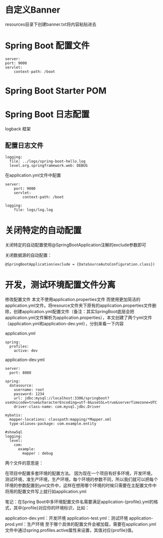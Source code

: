 # 自定义Banner

resources目录下创建banner.txt将内容粘贴进去

# Spring Boot 配置文件

    server:
    port: 9000
    servlet:
        context-path: /boot

# Spring Boot Starter POM

# Spring Boot 日志配置

logback 框架

## 配置日志文件

    logging:
      file: ../logs/spring-boot-hello.log
      level.org.springframework.web: DEBUG

在application.yml文件中配置

    server:
        port: 9000
        servlet:
            context-path: /boot

    logging:
        file: logs/log.log


# 关闭特定的自动配置

关闭特定的自动配置使用@SpringBootApplication注解的exclude参数即可

关闭数据源的自动配置：

    @SpringBootApplication(exclude = {DataSourceAutoConfiguration.class})


# 开发，测试环境配置文件分离

修改配置文件
本文不使用application.properties文件 而使用更加简洁的application.yml文件。将resource文件夹下原有的application.properties文件删除，创建application.yml配置文件（备注：其实SpringBoot底层会把application.yml文件解析为application.properties），本文创建了两个yml文件（application.yml和application-dev.yml），分别来看一下内容

application.yml

```
spring:
  profiles:
    active: dev
```

application-dev.yml

```
server:
  port: 8080
 
spring:
  datasource:
    username: root
    password: 1234
    url: jdbc:mysql://localhost:3306/springboot?useUnicode=true&characterEncoding=utf-8&useSSL=true&serverTimezone=UTC
    driver-class-name: com.mysql.jdbc.Driver
 
mybatis:
  mapper-locations: classpath:mapping/*Mapper.xml
  type-aliases-package: com.example.entity
 
#showSql
logging:
  level:
    com:
      example:
        mapper : debug
```
两个文件的意思是：

在项目中配置多套环境的配置方法。
因为现在一个项目有好多环境，开发环境，测试环境，准生产环境，生产环境，每个环境的参数不同，所以我们就可以把每个环境的参数配置到yml文件中，这样在想用哪个环境的时候只需要在主配置文件中将用的配置文件写上就行如application.yml

笔记：在Spring Boot中多环境配置文件名需要满足application-{profile}.yml的格式，其中{profile}对应你的环境标识，比如：

application-dev.yml：开发环境
application-test.yml：测试环境
application-prod.yml：生产环境
至于哪个具体的配置文件会被加载，需要在application.yml文件中通过spring.profiles.active属性来设置，其值对应{profile}值。